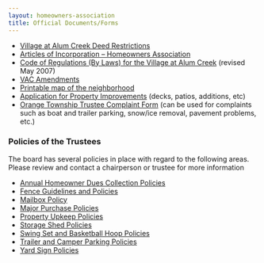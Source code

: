 ```yaml
---
layout: homeowners-association
title: Official Documents/Forms
---
```


  * [Village at Alum Creek Deed Restrictions][44]
  * [Articles of Incorporation – Homeowners Association][54]
  * [Code of Regulations (By Laws) for the Village at Alum Creek][55] (revised May 2007)
  * [VAC Amendments][68]
  * [Printable map of the neighborhood][56]
  * [Application for Property Improvements][57] (decks, patios, additions, etc)
  * [Orange Township Trustee Complaint Form][58] (can be used for complaints such as boat and trailer parking, snow/ice removal, pavement problems, etc.)

### Policies of the Trustees

The board has several policies in place with regard to the following areas.
Please review and contact a chairperson or trustee for more information

  * [Annual Homeowner Dues Collection Policies][59]
  * [Fence Guidelines and Policies][60]
  * [Mailbox Policy][61]
  * [Major Purchase Policies][62]
  * [Property Upkeep Policies][63]
  * [Storage Shed Policies][64]
  * [Swing Set and Basketball Hoop Policies][65]
  * [Trailer and Camper Parking Policies][66]
  * [Yard Sign Policies][67]

   [44]: /villageatalumcreek.org/uploads/warranty_deed_of_restrictions.pdf
   [54]: /villageatalumcreek.org/uploads/articles_of_incorporation.pdf
   [55]: /villageatalumcreek.org/uploads/VAC%20HOA%20BY-Laws%2005302007%20filed%20copy.pdf
   [56]: /villageatalumcreek.org/uploads/Map%20of%20subdivision%20mc13.pdf
   [57]: /villageatalumcreek.org/uploads/AppExternalImprovement.pdf
   [58]: /villageatalumcreek.org/uploads/OrangeTownshipTrusteeComplaintForm.pdf
   [59]: /villageatalumcreek.org/uploads/DuesCollectionPolicy.pdf
   [60]: /villageatalumcreek.org/uploads/VAC%20HOA%20Fence%20Policy%2020070601%20v5.doc
   [61]: /villageatalumcreek.org/uploads/VAC%20HOA%20Mailbox%20Policy%2020090424%20V2.pdf
   [62]: /villageatalumcreek.org/uploads/VAC%20HOA%20Trustee%20Purchase%20Policy%2020070601%20v5.doc
   [63]: /villageatalumcreek.org/uploads/PropertyUpkeepCommunicationPolicy.pdf
   [64]: /villageatalumcreek.org/uploads/ShedPolicy.pdf
   [65]: /villageatalumcreek.org/uploads/SwingSetBasketballPolicy.pdf
   [66]: /villageatalumcreek.org/uploads/TrailerandCamperParkingCommunicationPolicy.pdf
   [67]: /villageatalumcreek.org/uploads/VAC%20HOA%20Sign%20Policy%2020070601%20v3.doc
   [68]: /villageatalumcreek.org/uploads/VAC%20amendments.pdf

